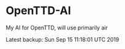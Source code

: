 # OpenTTD-AI
My AI for OpenTTD, will use primarily air

Latest backup: Sun Sep 15 11:18:01 UTC 2019
